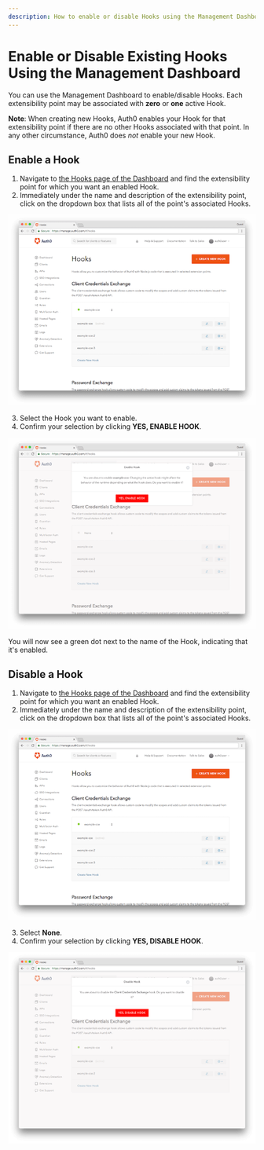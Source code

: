```yaml
---
description: How to enable or disable Hooks using the Management Dashboard
---
```


# Enable or Disable Existing Hooks Using the Management Dashboard

You can use the Management Dashboard to enable/disable Hooks. Each extensibility point may be associated with **zero** or **one** active Hook.

**Note**: When creating new Hooks, Auth0 enables your Hook for that extensibility point if there are no other Hooks associated with that point. In any other circumstance, Auth0 does *not* enable your new Hook.

## Enable a Hook

1. Navigate to [the Hooks page of the Dashboard](${manage_url}/#/hooks) and find the extensibility point for which you want an enabled Hook.
2. Immediately under the name and description of the extensibility point, click on the dropdown box that lists all of the point's associated Hooks.

  ![List of Hooks for a Point](/media/articles/auth0-hooks/select-hook-to-enable.png)

3. Select the Hook you want to enable.
4. Confirm your selection by clicking **YES, ENABLE HOOK**.

  ![Confirm Hook to Enable](/media/articles/auth0-hooks/confirm-enable-hook.png)

You will now see a green dot next to the name of the Hook, indicating that it's enabled.

## Disable a Hook

1. Navigate to [the Hooks page of the Dashboard](${manage_url}/#/hooks) and find the extensibility point for which you want an enabled Hook.
2. Immediately under the name and description of the extensibility point, click on the dropdown box that lists all of the point's associated Hooks.

  ![List of Hooks for a Point](/media/articles/auth0-hooks/select-hook-to-enable.png)

3. Select **None**.
4. Confirm your selection by clicking **YES, DISABLE HOOK**.

  ![Confirm Hook to Disable](/media/articles/auth0-hooks/disable-hook.png)
